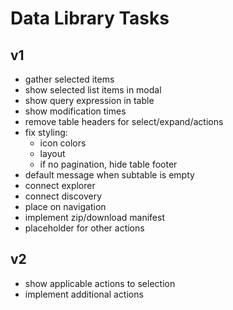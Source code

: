 # Data Library Tasks
## v1
* gather selected items
* show selected list items in modal
* show query expression in table
* show modification times
* remove table headers for select/expand/actions
* fix styling:
  * icon colors
  * layout
  * if no pagination, hide table footer
* default message when subtable is empty
* connect explorer
* connect discovery
* place on navigation
* implement zip/download manifest
* placeholder for other actions
## v2
* show applicable actions to selection
* implement additional actions
